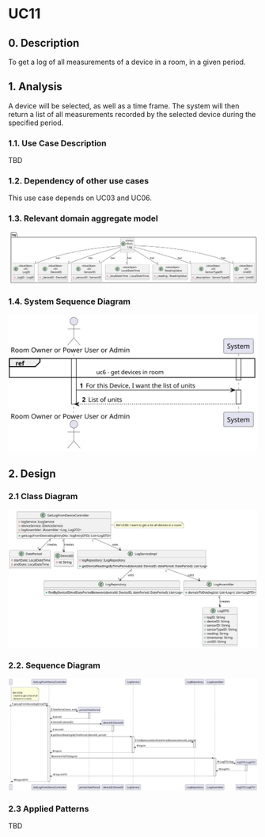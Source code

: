 # UC11

## 0. Description

To get a log of all measurements of a device in a room, in a given period.

## 1. Analysis
A device will be selected, as well as a time frame.
The system will then return a list of all measurements recorded by the selected device during the specified period.

### 1.1. Use Case Description

TBD

### 1.2. Dependency of other use cases
This use case depends on UC03 and UC06.

### 1.3. Relevant domain aggregate model
![Log](../../ooa/4.agreggateModels/Log_v1.svg)

### 1.4. System Sequence Diagram
![UC11-SSD](artifacts/uc11_SSD_v1.svg)

## 2. Design

### 2.1 Class Diagram
![UC11-CD](artifacts/uc11_CD_v1.svg)

### 2.2. Sequence Diagram
![UC11-SD](artifacts/uc11_SD_v1.svg)


### 2.3 Applied Patterns
TBD
